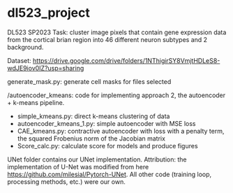 # dl523_project
DL523 SP2023
Task: cluster image pixels that contain gene expression data from the cortical brian region into 46 different neuron subtypes and 2 background. 

Dataset: https://drive.google.com/drive/folders/1NThigirSY8VmjtHDLeS8-wdJE9iov0IZ?usp=sharing

generate_mask.py: generate cell masks for files selected

/autoencoder_kmeans: code for implementing approach 2, the autoencoder + k-means pipeline. 
  - simple_kmeans.py: direct k-means clustering of data
  - autoencoder_kmeans_1.py: simple autoencoder with MSE loss
  - CAE_kmeans.py: contractive autoencoder with loss with a penalty term, the squared Frobenius norm of the Jacobian matrix
  - Score_calc.py: calculate score for models and produce figures

UNet folder contains our UNet implementation. 
Attribution: the implementation of U-Net was modified from here https://github.com/milesial/Pytorch-UNet. All other code (training loop, processing methods, etc.) were our own. 
